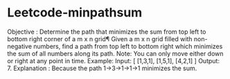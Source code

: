 # Leetcode-minpathsum
Objective : Determine the path that minimizes the sum from top left to bottom right corner of a m x n grid¶
Given a m x n grid filled with non-negative numbers, find a path from top left to bottom right which minimizes the sum of all numbers along its path. Note: You can only move either down or right at any point in time. Example: Input: [ [1,3,1], [1,5,1], [4,2,1] ] Output: 7. Explanation : Because the path 1→3→1→1→1 minimizes the sum.
